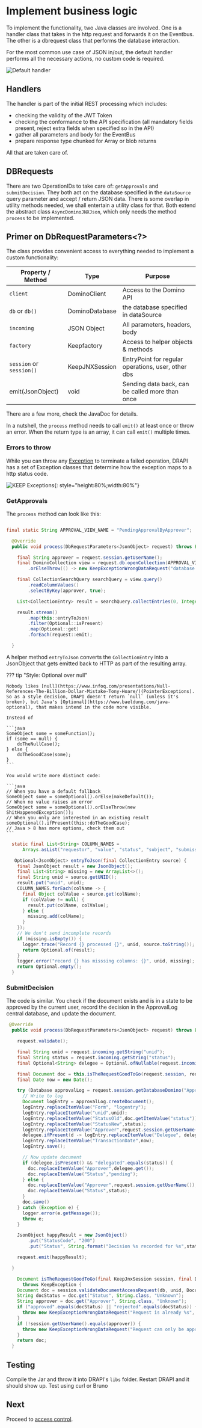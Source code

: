 # Implement business logic

To implement the functionality, two Java classes are involved. One is a handler class that takes in the http request and forwards it on the Eventbus. The other is a dbrequest class that performs the database interaction.

For the most common use case of JSON in/out, the default handler performs all the necessary actions, no custom code is required.

![Default handler](../../assets/images/HTTPtoEventBus.png)

## Handlers

The handler is part of the initial REST processing which includes:

- checking the validity of the JWT Token
- checking the conformance to the API specification (all mandatory fields present, reject extra fields when specified so in the API)
- gather all parameters and body for the EventBus
- prepare response type chunked for Array or blob returns

All that are taken care of.

## DBRequests

There are two OperationIDs to take care of: `getApprovals` and `submitDecision`. They both act on the database specified in the `dataSource` query parameter and accept / return JSON data. There is some overlap in utility methods needed, we shall entertain a utility class for that. Both extend the abstract class `AsyncDominoJNXJson`, which only needs the method `process` to be implemented.

## Primer on DbRequestParameters<?>

The class provides convenient access to everything needed to implement a custom functionality:

| Property / Method        | Type           | Purpose                                            |
| ------------------------ | -------------- | -------------------------------------------------- |
| `client`                 | DominoClient   | Access to the Domino API                           |
| `db` or `db()`           | DominoDatabase | the database specified in dataSource               |
| `incoming`               | JSON Object    | All parameters, headers, body                      |
| `factory`                | Keepfactory    | Access to helper objects & methods                 |
| `session` or `session()` | KeepJNXSession | EntryPoint for regular operations, user, other dbs |
| emit(JsonObject)         | void           | Sending data back, can be called more than once    |

There are a few more, check the JavaDoc for details.

In a nutshell, the `process` method needs to call `emit()` at least once or throw an error. When the return type is an array, it can call `emit()` multiple times.

### Errors to throw

While you can throw any [Exception](https://docs.oracle.com/en/java/javase/17/docs/api/java.base/java/lang/Exception.html) to terminate a failed operation, DRAPI has a set of Exception classes that determine how the exception maps to a http status code.

![KEEP Exceptions](../../assets/images/KeepErrors.png){: style="height:80%;width:80%"}

### GetApprovals

The `process` method can look like this:

```java

final static String APPROVAL_VIEW_NAME = "PendingApprovalByApprover";

  @Override
  public void process(DbRequestParameters<JsonObject> request) throws Exception {

    final String approver = request.session.getUserName();
    final DominoCollection view = request.db.openCollection(APPROVAL_VIEW_NAME)
        .orElseThrow(() -> new KeepExceptionWrongDataRequest("database is not approval enabled"));

    final CollectionSearchQuery searchQuery = view.query()
        .readColumnValues()
        .selectByKey(approver, true);

    List<CollectionEntry> result = searchQuery.collectEntries(0, Integer.MAX_VALUE);

    result.stream()
        .map(this::entryToJson)
        .filter(Optional::isPresent)
        .map(Optional::get)
        .forEach(request::emit);

  }
```

A helper method `entryToJson` converts the `CollectionEntry` into a JsonObject that gets emitted back to HTTP as part of the resulting array.

??? tip "Style: Optional over null"

    Nobody likes [null](https://www.infoq.com/presentations/Null-References-The-Billion-Dollar-Mistake-Tony-Hoare/)(PointerExceptions). So as a style decision, DRAPI doesn't return `null` (unless it's broken), but Java's [Optional](https://www.baeldung.com/java-optional), that makes intend in the code more visible.

    Instead of

    ```java
    SomeObject some = someFunction();
    if (some == null) {
        doTheNullCase();
    } else {
        doTheGoodCase(some);
    }
    ```

    You would write more distinct code:

    ```java
    // When you have a default fallback
    SomeObject some = someOptional().orElse(makeDefault());
    // When no value raises an error
    SomeObject some = someOptional().orElseThrow(new ShitHappenedException());
    // When you only are interested in an existing result
    someOptional().ifPresent(this::doTheGoodCase);
    // Java > 8 has more options, check them out
    ```

```java
  static final List<String> COLUMN_NAMES =
      Arrays.asList("requestor", "value", "status", "subject", "submission");

   Optional<JsonObject> entryToJson(final CollectionEntry source) {
    final JsonObject result = new JsonObject();
    final List<String> missing = new ArrayList<>();
    final String unid = source.getUNID();
    result.put("unid", unid);
    COLUMN_NAMES.forEach(colName -> {
      final Object colValue = source.get(colName);
      if (colValue != null) {
        result.put(colName, colValue);
      } else {
        missing.add(colName);
      }
    });
    // We don't send incomplete records
    if (missing.isEmpty()) {
      logger.trace("Record {} processed {}", unid, source.toString());
      return Optional.of(result);
    }
    logger.error("record {} has misssing columns: {}", unid, missing);
    return Optional.empty();
  }
```

### SubmitDecision

The code is similar. You check if the document exists and is in a state to be approved by the current user, record the decision in the ApprovalLog central database, and update the document.

```java
 @Override
  public void process(DbRequestParameters<JsonObject> request) throws Exception {

    request.validate();

    final String unid = request.incoming.getString("unid");
    final String status = request.incoming.getString("status");
    final Optional<String> delegee = Optional.ofNullable(request.incoming.getString("delegee"));

    final Document doc = this.isTheRequestGoodToGo(request.session, request.db, unid, status);
    final Date now = new Date();

    try (Database approvalLog = request.session.getDatabaseDomino("ApprovalLog.nsf")) {
      // Write to log
      Document logEntry = approvalLog.createDocument();
      logEntry.replaceItemValue("Form", "logentry");
      logEntry.replaceItemValue("unid",unid);
      logEntry.replaceItemValue("StatusOld",doc.getItemValue("status"));
      logEntry.replaceItemValue("StatusNew",status);
      logEntry.replaceItemValue("Approver",request.session.getUserName());
      delegee.ifPresent(d -> logEntry.replaceItemValue("Delegee", delegee));
      logEntry.replaceItemValue("TransactionDate",now);
      logEntry.save();

      // Now update document
      if (delegee.isPresent() && "delegated".equals(status)) {
        doc.replaceItemValue("Approver",delegee.get());
        doc.replaceItemValue("Status","pending");
      } else {
        doc.replaceItemValue("Approver",request.session.getUserName());
        doc.replaceItemValue("Status",status);
      }
      doc.save()
    } catch (Exception e) {
      logger.error(e.getMessage());
      throw e;
    }

    JsonObject happyResult = new JsonObject()
        .put("StatusCode", "200")
        .put("Status", String.format("Decision %s recorded for %s",status,unid));

    request.emit(happyResult);

  }

    Document isTheRequestGoodToGo(final KeepJnxSession session, final Database db, final String unid, final String status)
      throws KeepException {
    Document doc = session.validateDocumentAccessRequest(db, unid, DocumentAccess.WRITE, this.getRequestId());
    String docStatus = doc.get("Status", String.class, "Unknown");
    String approver = doc.get("Approver", String.class, "Unknown");
    if ("approved".equals(docStatus) || "rejected".equals(docStatus)) {
      throw new KeepExceptionWrongDataRequest("Request is already %s", docStatus);
    }
    if (!session.getUserName().equals(approver)) {
      throw new KeepExceptionWrongDataRequest("Request can only be approved by %s", approver);
    }
    return doc;
  }
```

## Testing

Compile the Jar and throw it into DRAPI's `libs` folder. Restart DRAPI and it should show up.
Test using curl or Bruno

## Next

Proceed to [access control](accesscontrol.md).

<!--## Let's connect

"feedback.md"-->
